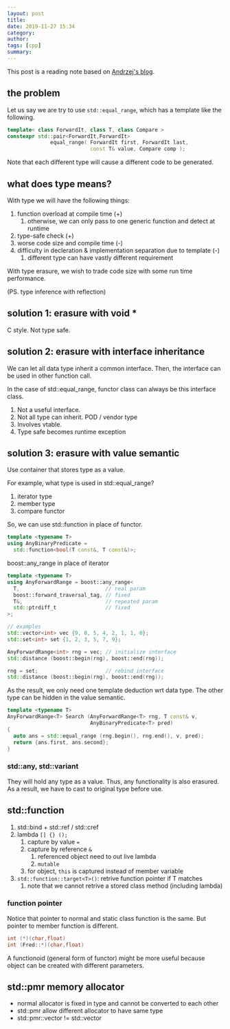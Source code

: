 ```yaml
---
layout: post
title:
date: 2019-11-27 15:34
category:
author:
tags: [cpp]
summary:
---
```


This post is a reading note based on [Andrzej's blog](https://akrzemi1.wordpress.com/2013/11/18/type-erasure-part-i/).

## the problem

Let us say we are try to use `std::equal_range`, which has a template like the following.

```c++
template< class ForwardIt, class T, class Compare >
constexpr std::pair<ForwardIt,ForwardIt>
              equal_range( ForwardIt first, ForwardIt last,
                           const T& value, Compare comp );
```

Note that each different type will cause a different code to be generated.

## what does type means?

With type we will have the following things:

1. function overload at compile time (+)
   1. otherwise, we can only pass to one generic function and detect at runtime
2. type-safe check (+)
3. worse code size and compile time (-)
4. difficulty in decleration & implementation separation due to template (-)
   1. different type can have vastly different requirement

With type erasure, we wish to trade code size with some run time performance.

(PS. type inference with reflection)

## solution 1: erasure with void \*

C style. Not type safe.

## solution 2: erasure with interface inheritance

We can let all data type inherit a common interface.
Then, the interface can be used in other function call.

In the case of std::equal_range, functor class can always be this interface class.

1. Not a useful interface.
2. Not all type can inherit. POD / vendor type
3. Involves vtable.
4. Type safe becomes runtime exception

## solution 3: erasure with value semantic

Use container that stores type as a value.

For example, what type is used in std::equal_range?

1. iterator type
2. member type
3. compare functor

So, we can use std::function in place of functor.

```c++
template <typename T>
using AnyBinaryPredicate =
  std::function<bool(T const&, T const&)>;
```

boost::any_range in place of iterator

```c++
template <typename T>
using AnyForwardRange = boost::any_range<
  T,                            // real param
  boost::forward_traversal_tag, // fixed
  T&,                           // repeated param
  std::ptrdiff_t                // fixed
>;

// examples
std::vector<int> vec {9, 8, 5, 4, 2, 1, 1, 0};
std::set<int> set {1, 2, 3, 5, 7, 9};

AnyForwardRange<int> rng = vec; // initialize interface
std::distance (boost::begin(rng), boost::end(rng));

rng = set;                      // rebind interface
std::distance (boost::begin(rng), boost::end(rng));
```

As the result, we only need one template deduction wrt data type.
The other type can be hidden in the value semantic.

```c++
template <typename T>
AnyForwardRange<T> Search (AnyForwardRange<T> rng, T const& v,
                           AnyBinaryPredicate<T> pred)
{
  auto ans = std::equal_range (rng.begin(), rng.end(), v, pred);
  return {ans.first, ans.second};
}
```

### std::any, std::variant

They will hold any type as a value.
Thus, any functionality is also erasured.
As a result, we have to cast to original type before use.

## std::function

1. std::bind + std::ref / std::cref
2. lambda `[] {} ();`
   1. capture by value `=`
   2. capture by reference `&`
      1. referenced object need to out live lambda
      2. `mutable`
   3. for object, `this` is captured instead of member variable
3. `std::function::target<T>()`: retrive function pointer if T matches
   1. note that we cannot retrive a stored class method (including lambda)

### function pointer

Notice that pointer to normal and static class function is the same.
But pointer to member function is different.

```c++
int (*)(char,float)
int (Fred::*)(char,float)
```

A functionoid (general form of functor) might be more useful
because object can be created with different parameters.

## std::pmr memory allocator

- normal allocator is fixed in type and cannot be converted to each other
- std::pmr allow different allocator to have same type
- std::pmr::vector != std::vector
